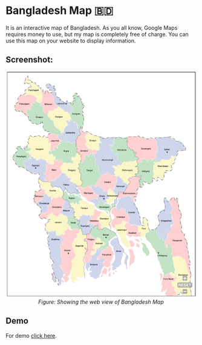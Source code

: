 # Bangladesh Map 🇧🇩
It is an interactive map of Bangladesh. As you all know, Google Maps requires money to use, but my map is completely free of charge. You can use this map on your website to display information. 

## Screenshot:
<p align="center">
  <img src="imgs/bd_map.png">
  <br><i>Figure: Showing the web view of Bangladesh Map</i>
</p>

## Demo
For demo [click here](https://md-siam.github.io/bangladesh_map/).
